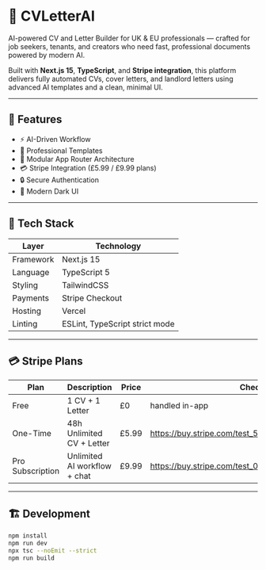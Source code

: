 # 🧠 CVLetterAI

AI-powered CV and Letter Builder for UK & EU professionals — crafted for job seekers, tenants, and creators who need fast, professional documents powered by modern AI.

Built with **Next.js 15**, **TypeScript**, and **Stripe integration**, this platform delivers fully automated CVs, cover letters, and landlord letters using advanced AI templates and a clean, minimal UI.

---
## 🚀 Features

- ⚡ AI-Driven Workflow  
- 💼 Professional Templates  
- 🧩 Modular App Router Architecture  
- 💳 Stripe Integration (£5.99 / £9.99 plans)  
- 🔒 Secure Authentication  
- 🌙 Modern Dark UI  

---

## 🧩 Tech Stack
| Layer | Technology |
|-------|-------------|
| Framework | Next.js 15 |
| Language | TypeScript 5 |
| Styling | TailwindCSS |
| Payments | Stripe Checkout |
| Hosting | Vercel |
| Linting | ESLint, TypeScript strict mode |

---
## 💳 Stripe Plans

| Plan | Description | Price | Checkout |
|------|--------------|--------|-----------|
| Free | 1 CV + 1 Letter | £0 | handled in-app |
| One-Time | 48h Unlimited CV + Letter | £5.99 | https://buy.stripe.com/test_5kQ4gBfeaaftdVydSHgQE00 |
| Pro Subscription | Unlimited AI workflow + chat | £9.99 | https://buy.stripe.com/test_00w5kF7LIevJaJmcODgQE01 |

---

## 🏗️ Development

```bash
npm install
npm run dev
npx tsc --noEmit --strict
npm run build
```
